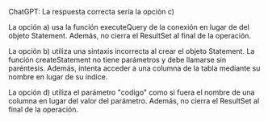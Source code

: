 ChatGPT:
La respuesta correcta sería la opción c)

La opción a) usa la función executeQuery de la conexión en lugar de del objeto Statement. Además, no cierra el ResultSet al final de la operación.

La opción b) utiliza una sintaxis incorrecta al crear el objeto Statement. La función createStatement no tiene parámetros y debe llamarse sin paréntesis. Además, intenta acceder a una columna de la tabla mediante su nombre en lugar de su índice.

La opción d) utiliza el parámetro "codigo" como si fuera el nombre de una columna en lugar del valor del parámetro. Además, no cierra el ResultSet al final de la operación.